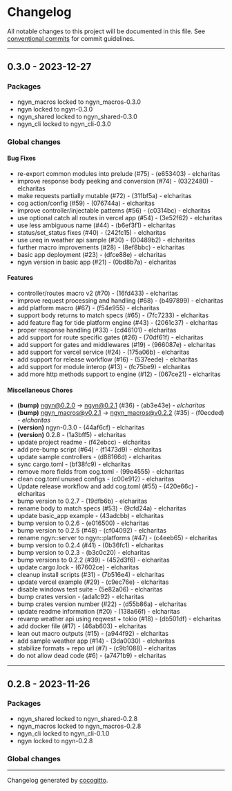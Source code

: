 # Changelog
All notable changes to this project will be documented in this file. See [conventional commits](https://www.conventionalcommits.org/) for commit guidelines.

- - -
## 0.3.0 - 2023-12-27
### Packages
- ngyn_macros locked to ngyn_macros-0.3.0
- ngyn locked to ngyn-0.3.0
- ngyn_shared locked to ngyn_shared-0.3.0
- ngyn_cli locked to ngyn_cli-0.3.0
### Global changes
#### Bug Fixes
- re-export common modules into prelude (#75) - (e653403) - elcharitas
- improve response body peeking and conversion (#74) - (0322480) - elcharitas
-  make requests partially mutable (#72) - (311bf5a) - elcharitas
- cog action/config (#59) - (076744a) - elcharitas
- improve controller/injectable patterns (#56) - (c0314bc) - elcharitas
- use optional catch all routes in vercel app (#54) - (3e52f62) - elcharitas
- use less ambiguous name (#44) - (b6ef3f1) - elcharitas
- status/set_status fixes (#40) - (242fc15) - elcharitas
- use ureq in weather api sample (#30) - (00489b2) - elcharitas
- further macro improvements (#28) - (8ef8bbc) - elcharitas
- basic app deployment (#23) - (dfce88e) - elcharitas
- ngyn version in basic app (#21) - (0bd8b7a) - elcharitas
#### Features
- controller/routes macro v2 (#70) - (16fd433) - elcharitas
- improve request processing and handling (#68) - (b497899) - elcharitas
- add platform macro (#67) - (f54e955) - elcharitas
- support body returns to match specs (#65) - (7fc7233) - elcharitas
- add feature flag for tide platform engine (#43) - (2061c37) - elcharitas
- proper response handling (#33) - (cd46101) - elcharitas
- add support for route specific gates (#26) - (70df61f) - elcharitas
- add support for gates and middlewares (#19) - (966087e) - elcharitas
- add support for vercel service (#24) - (175a06b) - elcharitas
- add support for release workflow (#16) - (537eede) - elcharitas
- add support for module interop (#13) - (fc75be9) - elcharitas
- add more http methods support to engine (#12) - (067ce21) - elcharitas
#### Miscellaneous Chores
- **(bump)** ngyn@0.2.0 -> ngyn@0.2.1 (#36) - (ab3e43e) - *elcharitas*
- **(bump)** ngyn_macros@v0.2.1 -> ngyn_macros@v0.2.2 (#35) - (f0ecded) - *elcharitas*
- **(version)** ngyn-0.3.0 - (44af6cf) - elcharitas
- **(version)** 0.2.8 - (1a3bff5) - elcharitas
- update project readme - (f42ebcc) - elcharitas
- add pre-bump script (#64) - (f1473d9) - elcharitas
- update sample controllers - (d88166d) - elcharitas
- sync cargo.toml - (bf38fc9) - elcharitas
- remove more fields from cog.toml - (99e4555) - elcharitas
- clean cog.toml unused configs - (c00e912) - elcharitas
- Update release workflow and add cog.toml (#55) - (420e66c) - elcharitas
- bump version to 0.2.7 - (19dfb6b) - elcharitas
- rename body to match specs (#53) - (9cfd24a) - elcharitas
- update basic_app example - (43adcbb) - elcharitas
- bump version to 0.2.6 - (e016500) - elcharitas
- bump version to 0.2.5 (#48) - (cf04092) - elcharitas
- rename ngyn::server to ngyn::platforms (#47) - (c4eeb65) - elcharitas
- bump version to 0.2.4 (#41) - (0b36fc1) - elcharitas
- bump version to 0.2.3 - (b3c0c20) - elcharitas
- bump versions to 0.2.2 (#39) - (452d3f6) - elcharitas
- update cargo.lock - (67602ce) - elcharitas
- cleanup install scripts (#31) - (7b516e4) - elcharitas
- update vercel example (#29) - (c9ec76e) - elcharitas
- disable windows test suite - (5e82a06) - elcharitas
- bump crates version - (ada1c92) - elcharitas
- bump crates version number (#22) - (d55b86a) - elcharitas
- update readme information (#20) - (138a66f) - elcharitas
- revamp weather api using reqwest + tokio (#18) - (db501df) - elcharitas
- add docker file (#17) - (46ab603) - elcharitas
- lean out macro outputs (#15) - (a944f92) - elcharitas
- add sample weather app (#14) - (3da0030) - elcharitas
- stabilize formats + repo url (#7) - (c9b1088) - elcharitas
- do not allow dead code (#6) - (a7471b9) - elcharitas

- - -

## 0.2.8 - 2023-11-26
### Packages
- ngyn_shared locked to ngyn_shared-0.2.8
- ngyn_macros locked to ngyn_macros-0.2.8
- ngyn_cli locked to ngyn_cli-0.1.0
- ngyn locked to ngyn-0.2.8
### Global changes

- - -

Changelog generated by [cocogitto](https://github.com/cocogitto/cocogitto).